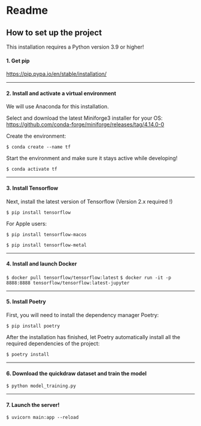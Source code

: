 # Readme
## How to set up the project

This installation requires a Python version 3.9 or higher!

#### 1. Get pip

https://pip.pypa.io/en/stable/installation/

---

#### 2. Install and activate a virtual environment

We will use Anaconda for this installation.

Select and download the latest Miniforge3 installer for your OS: 
https://github.com/conda-forge/miniforge/releases/tag/4.14.0-0

Create the environment:

`$ conda create --name tf`

Start the environment and make sure it stays active while developing!

`$ conda activate tf`

---

#### 3. Install Tensorflow

Next, install the latest version of Tensorflow (Version 2.x required !)

`$ pip install tensorflow`

For Apple users:

`$ pip install tensorflow-macos`

`$ pip install tensorflow-metal`

---

#### 4. Install and launch Docker

`$ docker pull tensorflow/tensorflow:latest`
`$ docker run -it -p 8888:8888 tensorflow/tensorflow:latest-jupyter`

---

#### 5. Install Poetry

First,  you will need to install the dependency manager Poetry:

`$ pip install poetry`

After the installation has finished, let Poetry automatically install all the required dependencies of the project:

`$ poetry install`

---

#### 6. Download the quickdraw dataset and train the model

`$ python model_training.py`

---

#### 7. Launch the server!
`$ uvicorn main:app --reload`

